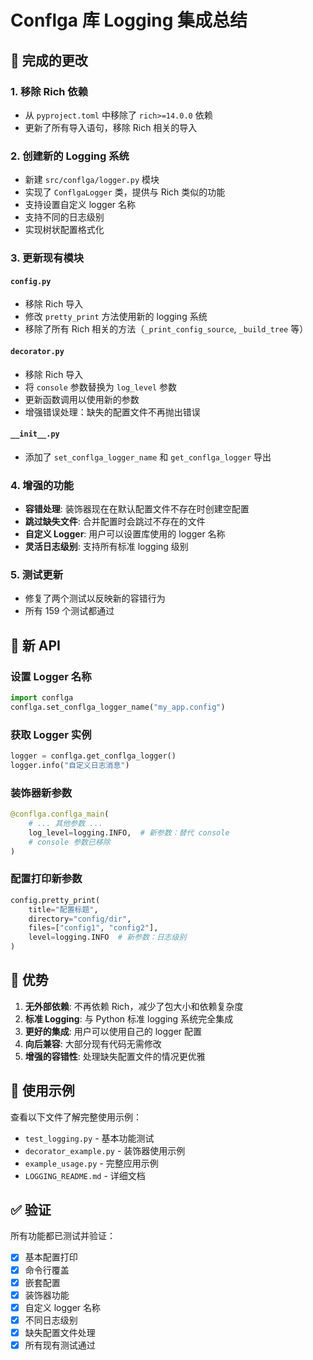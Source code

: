 # Conflga 库 Logging 集成总结

## 🎯 完成的更改

### 1. 移除 Rich 依赖
- 从 `pyproject.toml` 中移除了 `rich>=14.0.0` 依赖
- 更新了所有导入语句，移除 Rich 相关的导入

### 2. 创建新的 Logging 系统
- 新建 `src/conflga/logger.py` 模块
- 实现了 `ConflgaLogger` 类，提供与 Rich 类似的功能
- 支持设置自定义 logger 名称
- 支持不同的日志级别
- 实现树状配置格式化

### 3. 更新现有模块

#### `config.py`
- 移除 Rich 导入
- 修改 `pretty_print` 方法使用新的 logging 系统
- 移除了所有 Rich 相关的方法（`_print_config_source`, `_build_tree` 等）

#### `decorator.py`
- 移除 Rich 导入
- 将 `console` 参数替换为 `log_level` 参数
- 更新函数调用以使用新的参数
- 增强错误处理：缺失的配置文件不再抛出错误

#### `__init__.py`
- 添加了 `set_conflga_logger_name` 和 `get_conflga_logger` 导出

### 4. 增强的功能
- **容错处理**: 装饰器现在在默认配置文件不存在时创建空配置
- **跳过缺失文件**: 合并配置时会跳过不存在的文件
- **自定义 Logger**: 用户可以设置库使用的 logger 名称
- **灵活日志级别**: 支持所有标准 logging 级别

### 5. 测试更新
- 修复了两个测试以反映新的容错行为
- 所有 159 个测试都通过

## 🔧 新 API

### 设置 Logger 名称
```python
import conflga
conflga.set_conflga_logger_name("my_app.config")
```

### 获取 Logger 实例
```python
logger = conflga.get_conflga_logger()
logger.info("自定义日志消息")
```

### 装饰器新参数
```python
@conflga.conflga_main(
    # ... 其他参数 ...
    log_level=logging.INFO,  # 新参数：替代 console
    # console 参数已移除
)
```

### 配置打印新参数
```python
config.pretty_print(
    title="配置标题",
    directory="config/dir", 
    files=["config1", "config2"],
    level=logging.INFO  # 新参数：日志级别
)
```

## 🌟 优势

1. **无外部依赖**: 不再依赖 Rich，减少了包大小和依赖复杂度
2. **标准 Logging**: 与 Python 标准 logging 系统完全集成
3. **更好的集成**: 用户可以使用自己的 logger 配置
4. **向后兼容**: 大部分现有代码无需修改
5. **增强的容错性**: 处理缺失配置文件的情况更优雅

## 📝 使用示例

查看以下文件了解完整使用示例：
- `test_logging.py` - 基本功能测试
- `decorator_example.py` - 装饰器使用示例
- `example_usage.py` - 完整应用示例
- `LOGGING_README.md` - 详细文档

## ✅ 验证

所有功能都已测试并验证：
- [x] 基本配置打印
- [x] 命令行覆盖
- [x] 嵌套配置
- [x] 装饰器功能
- [x] 自定义 logger 名称
- [x] 不同日志级别
- [x] 缺失配置文件处理
- [x] 所有现有测试通过
